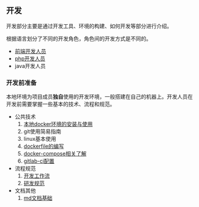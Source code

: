## 开发

开发部分主要是通过开发工具、环境的构建、如何开发等部分进行介绍。

根据语言划分了不同的开发角色，角色间的开发方式是不同的。

* [前端开发人员](/dev/develop/client.md)
* [php开发人员](/dev/develop/php.md)
* java开发人员

### 开发前准备

本地环境为项目成员**独自**使用的开发环境，一般搭建在自己的机器上。开发人员在开发前需要掌握一些基本的技术、流程和规范。

* 公共技术
  1. [本地docker环境的安装与使用](/base/docker/docker.md)
  2. git使用简易指南
  3. linux基本使用
  4. [dockerfile的编写](https://docs.docker.com/engine/reference/builder/)
  5. [docker-compose相关了解](https://docs.docker.com/compose/)
  6. [gitlab-ci配置](/dev/test/ci.md)
* 流程规范
  1. [开发工作流](/dev/workflow.md)
  2. [研发规范](/rule/rd.md)
* 文档其他
  1. [md文档基础](http://younghz.github.io/Markdown/)



